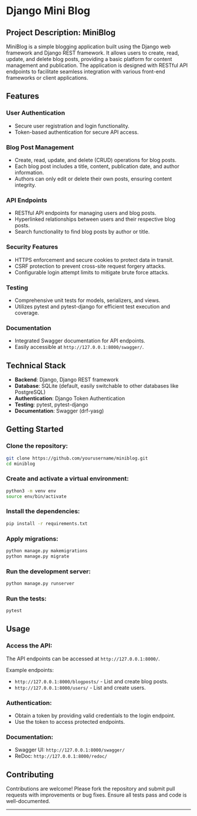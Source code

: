 # Django Mini Blog

## Project Description: MiniBlog

MiniBlog is a simple blogging application built using the Django web framework and Django REST framework. It allows users to create, read, update, and delete blog posts, providing a basic platform for content management and publication. The application is designed with RESTful API endpoints to facilitate seamless integration with various front-end frameworks or client applications.

## Features

### User Authentication

- Secure user registration and login functionality.
- Token-based authentication for secure API access.

### Blog Post Management

- Create, read, update, and delete (CRUD) operations for blog posts.
- Each blog post includes a title, content, publication date, and author information.
- Authors can only edit or delete their own posts, ensuring content integrity.

### API Endpoints

- RESTful API endpoints for managing users and blog posts.
- Hyperlinked relationships between users and their respective blog posts.
- Search functionality to find blog posts by author or title.

### Security Features

- HTTPS enforcement and secure cookies to protect data in transit.
- CSRF protection to prevent cross-site request forgery attacks.
- Configurable login attempt limits to mitigate brute force attacks.

### Testing

- Comprehensive unit tests for models, serializers, and views.
- Utilizes pytest and pytest-django for efficient test execution and coverage.

### Documentation

- Integrated Swagger documentation for API endpoints.
- Easily accessible at `http://127.0.0.1:8000/swagger/`.

## Technical Stack

- **Backend**: Django, Django REST framework
- **Database**: SQLite (default, easily switchable to other databases like PostgreSQL)
- **Authentication**: Django Token Authentication
- **Testing**: pytest, pytest-django
- **Documentation**: Swagger (drf-yasg)

## Getting Started

### Clone the repository:

```bash
git clone https://github.com/yourusername/miniblog.git
cd miniblog
```

### Create and activate a virtual environment:

```bash
python3 -m venv env
source env/bin/activate
```

### Install the dependencies:

```bash
pip install -r requirements.txt
```

### Apply migrations:

```bash
python manage.py makemigrations
python manage.py migrate
```

### Run the development server:

```bash
python manage.py runserver
```

### Run the tests:

```bash
pytest
```

## Usage

### Access the API:

The API endpoints can be accessed at `http://127.0.0.1:8000/`.

Example endpoints:
- `http://127.0.0.1:8000/blogposts/` - List and create blog posts.
- `http://127.0.0.1:8000/users/` - List and create users.

### Authentication:

- Obtain a token by providing valid credentials to the login endpoint.
- Use the token to access protected endpoints.

### Documentation:

- Swagger UI: `http://127.0.0.1:8000/swagger/`
- ReDoc: `http://127.0.0.1:8000/redoc/`

## Contributing

Contributions are welcome! Please fork the repository and submit pull requests with improvements or bug fixes. Ensure all tests pass and code is well-documented.

---
